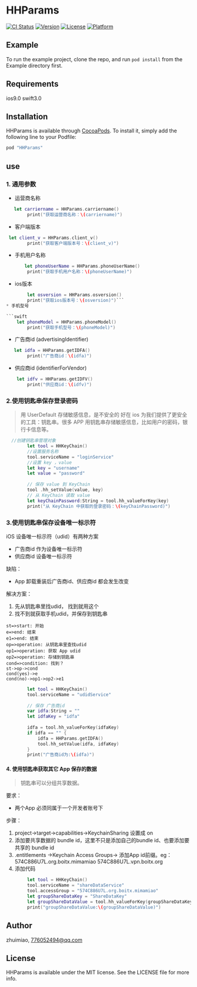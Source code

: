# HHParams

[![CI Status](http://img.shields.io/travis/zhuimiao/HHParams.svg?style=flat)](https://travis-ci.org/zhuimiao/HHParams)
[![Version](https://img.shields.io/cocoapods/v/HHParams.svg?style=flat)](http://cocoapods.org/pods/HHParams)
[![License](https://img.shields.io/cocoapods/l/HHParams.svg?style=flat)](http://cocoapods.org/pods/HHParams)
[![Platform](https://img.shields.io/cocoapods/p/HHParams.svg?style=flat)](http://cocoapods.org/pods/HHParams)

## Example

To run the example project, clone the repo, and run `pod install` from the Example directory first.

## Requirements

ios9.0 swift3.0

## Installation

HHParams is available through [CocoaPods](http://cocoapods.org). To install
it, simply add the following line to your Podfile:

```ruby
pod "HHParams"
```

## use

### 1. 通用参数
* 运营商名称

``` swift
   let carriername = HHParams.carriername()
        print("获取运营商名称：\(carriername)")
```
* 客户端版本

```swift
 let client_v = HHParams.client_v()
        print("获取客户端版本号：\(client_v)")
```
* 手机用户名称

```swift
       let phoneUserName = HHParams.phoneUserName()
        print("获取手机用户名称：\(phoneUserName)")
```
* ios版本

```swift
        let osversion = HHParams.osversion()
        print("获取ios版本号：\(osversion)")```
* 手机型号

```swift
    let phoneModel = HHParams.phoneModel()
        print("获取手机型号：\(phoneModel)")
```
* 广告商id (advertisingIdentifier)

```swift
   let idfa = HHParams.getIDFA()
        print("广告商id：\(idfa)")
```
* 供应商id (identifierForVendor)

```swift
    let idfv = HHParams.getIDFV()
        print("供应商id：\(idfv)")
```

### 2.使用钥匙串保存登录密码
> 用 UserDefault 存储敏感信息，是不安全的
好在 ios 为我们提供了更安全的工具：钥匙串。很多 APP 用钥匙串存储敏感信息，比如用户的密码，银行卡信息等。

```swift
  //创建钥匙串管理对象
        let tool = HHKeyChain()
        //设置服务名称
        tool.serviceName = "loginService"
        //设置 key ，value
        let key = "username"
        let value = "password"
        
        // 保存 value 到 KeyChain
        tool .hh_setValue(value, key)
        // 从 KeyChain 读取 value
        let keyChainPassword:String = tool.hh_valueForKey(key)
        print("从 KeyChain 中获取的登录密码：\(keyChainPassword)")
```

### 3.使用钥匙串保存设备唯一标示符

iOS 设备唯一标示符（udid）有两种方案

* 广告商id 作为设备唯一标示符
* 供应商id 设备唯一标示符

缺陷：

* App 卸载重装后广告商id、供应商id 都会发生改变

解决方案：

1. 先从钥匙串里找udid， 找到就用这个
2. 找不到就获取手机udid，并保存到钥匙串

```flow
st=>start: 开始
e=>end: 结束
e1=>end: 结束
op=>operation: 从钥匙串里查找udid
op1=>operation: 获取 App udid
op2=>operation: 存储到钥匙串
cond=>condition: 找到？
st->op->cond
cond(yes)->e
cond(no)->op1->op2->e1

```


```swift
        let tool = HHKeyChain()
        tool.serviceName = "udidService"
        
        // 保存 广告商id
        var idfa:String = ""
        let idfaKey = "idfa"
        
        idfa = tool.hh_valueForKey(idfaKey)
        if idfa == "" {
            idfa = HHParams.getIDFA()
            tool.hh_setValue(idfa, idfaKey)
        }
        print("广告商id为:\(idfa)")
```

#### 4. 使用钥匙串获取其它 App 保存的数据
>钥匙串可以分组共享数据。

要求：

* 两个App 必须同属于一个开发者账号下

步骤：
1. project->target->capabilities->KeychainSharing 设置成 on
2. 添加要共享数据的 bundle id，这里不只是添加自己的bundle id、也要添加要共享的 bundle id
3. .entitlements ->Keychain Access Groups-> 添加App id前缀。eg：574C886U7L.org.boitx.mimamiao
574C886U7L.vpn.boitx.org
4. 添加代码

```swift
        let tool = HHKeyChain()
        tool.serviceName = "shareDataService"
        tool.accessGroup = "574C886U7L.org.boitx.mimamiao"
        let groupShareDataKey = "ShareDataKey"
        let groupShareDataValue = tool.hh_valueForKey(groupShareDataKey)
        print("groupShareDataValue:\(groupShareDataValue)")
```


## Author

zhuimiao, 776052494@qq.com

## License

HHParams is available under the MIT license. See the LICENSE file for more info.


